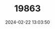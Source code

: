 ---
title: "19863"
category: "Salpingotus crassicauda"
draft: false
date: 2024-02-22 13:03:50
languages:
  Mongolian: ["Öökhlög Tajigdaakhai", "Öökhön Suult Atigdaakhai"]
  Russian: ["Zhirnohvostyi Karlikovyi Tushkanchik"]
  English: ["Thick-tailed Pygmy Jerboa"]
---